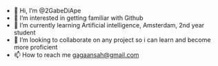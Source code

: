 - 👋 Hi, I’m @2GabeDiApe
- 👀 I’m interested in getting familiar with Github
- 🌱 I’m currently learning Artificial intelligence, Amsterdam, 2nd year student 
- 💞️ I’m looking to collaborate on any project so i can learn and become more proficient
- 📫 How to reach me gagaansah@gmail.com

<!---
2GabeDiApe/2GabeDiApe is a ✨ special ✨ repository because its `README.md` (this file) appears on your GitHub profile.
You can click the Preview link to take a look at your changes.
--->
